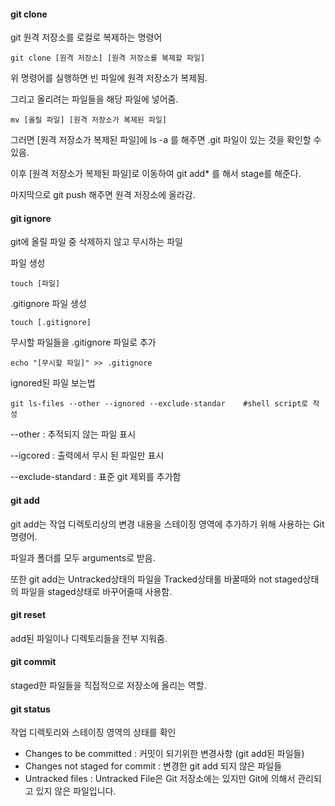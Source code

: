 #### git clone

git 원격 저장소를 로컬로 복제하는 명령어

```
git clone [원격 저장소] [원격 저장소를 복제할 파일]
```

위 명령어를 실행하면 빈 파일에 원격 저장소가 복제됨.

그리고 올리려는 파일들을 해당 파일에 넣어줌.

```
mv [올릴 파일] [원격 저장소가 복제된 파일]
```

그러면 [원격 저장소가 복제된 파일]에 ls -a 를 해주면 .git 파일이 있는 것을 확인할 수 있음.

이후 [원격 저장소가 복제된 파일]로 이동하여 git add* 를 해서 stage를 해준다.

마지막으로 git push 해주면 원격 저장소에 올라감.

#### git ignore
git에 올릴 파일 중 삭제하지 않고 무시하는 파일

파일 생성
```
touch [파일]
```

.gitignore 파일 생성
```
touch [.gitignore]
```

무시할 파일들을 .gitignore 파일로 추가
```
echo "[무시할 파일]" >> .gitignore
```

ignored된 파일 보는법
```
git ls-files --other --ignored --exclude-standar    #shell script로 작성
```

--other : 추적되지 않는 파일 표시

--igcored : 출력에서 무시 된 파일만 표시

--exclude-standard : 표준 git 제외를 추가함

#### git add

git add는 작업 디렉토리상의 변경 내용을 스테이징 영역에 추가하기 위해 사용하는 Git 명령어. 

파일과 폴더를 모두 arguments로 받음. 

또한 git add는 Untracked상태의 파일을 Tracked상태롤 바꿀때와 not staged상태의 파일을 staged상태로 바꾸어줄때 사용함.

#### git reset

add된 파일이나 디렉토리들을 전부 지워줌.

#### git commit

staged한 파일들을 직접적으로 저장소에 올리는 역할.

#### git status

작업 디렉토리와 스테이징 영역의 상태를 확인

* Changes to be committed : 커밋이 되기위한 변경사항 (git add된 파일들)
* Changes not staged for commit : 변경한 git add 되지 않은 파일들
* Untracked files : Untracked File은 Git 저장소에는 있지만 Git에 의해서 관리되고 있지 않은 파일입니다.
